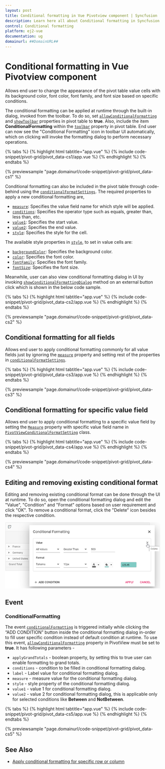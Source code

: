 ```yaml
---
layout: post
title: Conditional formatting in Vue Pivotview component | Syncfusion
description: Learn here all about Conditional formatting in Syncfusion Vue Pivotview component of Syncfusion Essential JS 2 and more.
control: Conditional formatting 
platform: ej2-vue
documentation: ug
domainurl: ##DomainURL##
---
```


# Conditional formatting in Vue Pivotview component

Allows end user to change the appearance of the pivot table value cells with its background color, font color, font family, and font size based on specific conditions.

The conditional formatting can be applied at runtime through the built-in dialog, invoked from the toolbar. To do so, set [`allowConditionalFormatting`](https://ej2.syncfusion.com/vue/documentation/api/pivotview/#allowconditionalformatting) and [`showToolbar`](https://helpej2.syncfusion.com/vue/documentation/api/pivotview/#showtoolbar) properties in pivot table to **true**. Also, include the item **ConditionalFormatting** within the [`toolbar`](https://ej2.syncfusion.com/vue/documentation/api/pivotview/#toolbar) property in pivot table. End user can now see the "Conditional Formatting" icon in toolbar UI automatically, which on clicking will invoke the formatting dialog to perform necessary operations.

{% tabs %}
{% highlight html tabtitle="app.vue" %}
{% include code-snippet/pivot-grid/pivot_data-cs1/app.vue %}
{% endhighlight %}
{% endtabs %}
        
{% previewsample "page.domainurl/code-snippet/pivot-grid/pivot_data-cs1" %}

Conditional formatting can also be included in the pivot table through code-behind using the [`conditionalFormatSettings`](https://helpej2.syncfusion.com/vue/documentation/api/pivotview/iConditionalFormatSettings/#iconditionalformatsettings). The required properties to apply a new conditional formatting are,

* [`measure`](https://helpej2.syncfusion.com/vue/documentation/api/pivotview/iConditionalFormatSettings/#measure): Specifies the value field name for which style will be applied.
* [`conditions`](https://helpej2.syncfusion.com/vue/documentation/api/pivotview/iConditionalFormatSettings/#conditions): Specifies the operator type such as equals, greater than, less than, etc.
* [`value1`](https://helpej2.syncfusion.com/vue/documentation/api/pivotview/iConditionalFormatSettings/#value1): Specifies the start value.
* [`value2`](https://helpej2.syncfusion.com/vue/documentation/api/pivotview/iConditionalFormatSettings/#value2): Specifies the end value.
* [`style`](https://helpej2.syncfusion.com/vue/documentation/api/pivotview/iConditionalFormatSettings/#style): Specifies the style for the cell.

The available style properties in [`style`](https://helpej2.syncfusion.com/vue/documentation/api/pivotview/iConditionalFormatSettings/#style), to set in value cells are:

* [`backgroundColor`](https://helpej2.syncfusion.com/vue/documentation/api/pivotview/iStyle/#backgroundcolor): Specifies the background color.
* [`color`](https://helpej2.syncfusion.com/vue/documentation/api/pivotview/iStyle/#color): Specifies the font color.
* [`fontFamily`](https://helpej2.syncfusion.com/vue/documentation/api/pivotview/iStyle/#fontfamily): Specifies the font family.
* [`fontSize`](https://helpej2.syncfusion.com/vue/documentation/api/pivotview/iStyle/#fontsize): Specifies the font size.

Meanwhile, user can also view conditional formatting dialog in UI by invoking [`showConditionalFormattingDialog`](https://helpej2.syncfusion.com/vue/documentation/api/pivotview/#showconditionalformattingdialog) method on an external button click which is shown in the below code sample.

{% tabs %}
{% highlight html tabtitle="app.vue" %}
{% include code-snippet/pivot-grid/pivot_data-cs2/app.vue %}
{% endhighlight %}
{% endtabs %}
        
{% previewsample "page.domainurl/code-snippet/pivot-grid/pivot_data-cs2" %}

## Conditional formatting for all fields

Allows end user to apply conditional formatting commonly for all value fields just by ignoring the [`measure`](https://ej2.syncfusion.com/vue/documentation/api/pivotview/conditionalFormatSettings/#measure) property and setting rest of the properties in [`conditionalFormatSettings`](https://ej2.syncfusion.com/vue/documentation/api/pivotview/conditionalFormatSettings/).

{% tabs %}
{% highlight html tabtitle="app.vue" %}
{% include code-snippet/pivot-grid/pivot_data-cs3/app.vue %}
{% endhighlight %}
{% endtabs %}
        
{% previewsample "page.domainurl/code-snippet/pivot-grid/pivot_data-cs3" %}

## Conditional formatting for specific value field

Allows end user to apply conditional formatting to a specific value field by setting the [`Measure`](https://help.syncfusion.com/cr/blazor/Syncfusion.EJ2.Blazor~Syncfusion.EJ2.Blazor.PivotView.PivotViewConditionalFormatSetting~Measure.html) property with specific value field name in [`PivotViewConditionalFormatSetting`](https://help.syncfusion.com/cr/blazor/Syncfusion.EJ2.Blazor~Syncfusion.EJ2.Blazor.PivotView.PivotViewConditionalFormatSetting_properties.html) class.

{% tabs %}
{% highlight html tabtitle="app.vue" %}
{% include code-snippet/pivot-grid/pivot_data-cs4/app.vue %}
{% endhighlight %}
{% endtabs %}
        
{% previewsample "page.domainurl/code-snippet/pivot-grid/pivot_data-cs4" %}

## Editing and removing existing conditional format

Editing and removing existing conditional format can be done through the UI at runtime. To do so, open the conditional formatting dialog and edit the "Value", "Condition" and "Format" options based on user requirement and click "OK". To remove a conditional format, click the "Delete" icon besides the respective condition.  

![output](images/cformatting_remove.png)

## Event

### ConditionalFormatting

The event [`conditionalFormatting`](https://ej2.syncfusion.com/vue/documentation/api/pivotview/#conditionalformatting) is triggered initially while clicking the “ADD CONDITION” button inside the conditional formatting dialog in-order to fill user specific condition instead of default condition at runtime. To use this event, [`allowConditionalFormatting`](https://ej2.syncfusion.com/vue/documentation/api/pivotview/#allowconditionalformatting) property in PivotView must be set to **true**. It has following parameters -

* `applyGrandTotals` - boolean property, by setting this to true user can enable formatting to grand totals.
* `conditions` - condition to be filled in conditional formatting dialog.
* `label` - Label value for conditional formatting dialog.
* `measure` - measure value for the conditional formatting dialog.
* `style` - style property of the conditional formatting dialog.
* `value1` - value 1 for conditional formatting dialog.
* `value2` - value 2 for conditional formatting dialog, this is applicable only for selected conditions like **Between** and **NotBetween**.

{% tabs %}
{% highlight html tabtitle="app.vue" %}
{% include code-snippet/pivot-grid/pivot_data-cs5/app.vue %}
{% endhighlight %}
{% endtabs %}
        
{% previewsample "page.domainurl/code-snippet/pivot-grid/pivot_data-cs5" %}

## See Also

* [Apply conditional formatting for specific row or column](./how-to/apply-conditional-formatting-for-specific-row-or-column)